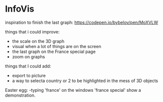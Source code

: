 # InfoVis

inspiration to finish the last graph: https://codepen.io/bybelov/pen/MoXVLW

things that i could improve: 
- the scale on the 3D graph
- visual when a lot of things are on the screen
- the last graph on the France special page
- zoom on graphs

things that I could add: 
- export to picture
- a way to selecta country or 2 to be highlighted in the mess of 3D objects


Easter egg: 
-typing 'france' on the windows 'france special' show a demonstration.
